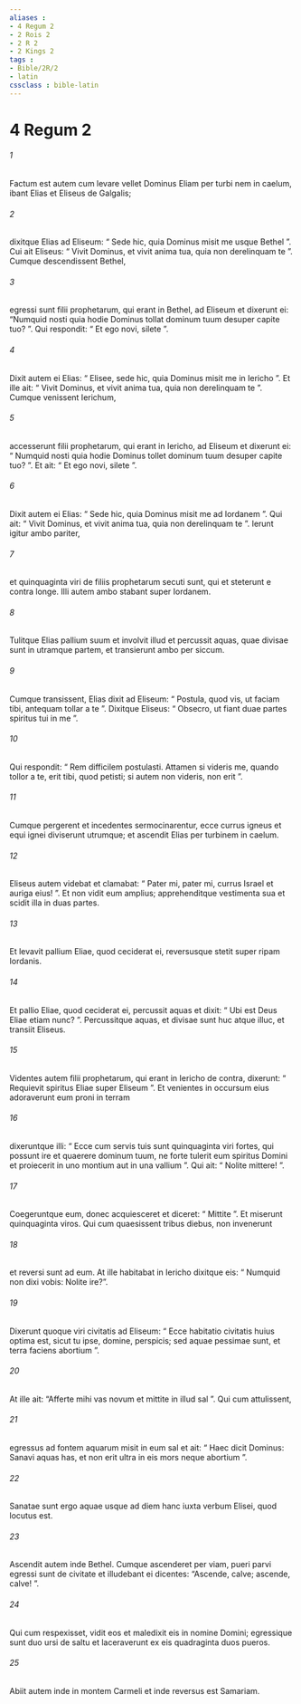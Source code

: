 ```yaml
---
aliases : 
- 4 Regum 2
- 2 Rois 2
- 2 R 2
- 2 Kings 2
tags : 
- Bible/2R/2
- latin
cssclass : bible-latin
---
```


# 4 Regum 2

###### 1
Factum est autem cum levare vellet Dominus Eliam per turbi nem in caelum, ibant Elias et Eliseus de Galgalis; 
###### 2
dixitque Elias ad Eliseum: “ Sede hic, quia Dominus misit me usque Bethel ”. Cui ait Eliseus: “ Vivit Dominus, et vivit anima tua, quia non derelinquam te ”. Cumque descendissent Bethel, 
###### 3
egressi sunt filii prophetarum, qui erant in Bethel, ad Eliseum et dixerunt ei: “Numquid nosti quia hodie Dominus tollat dominum tuum desuper capite tuo? ”. Qui respondit: “ Et ego novi, silete ”. 
###### 4
Dixit autem ei Elias: “ Elisee, sede hic, quia Dominus misit me in Iericho ”. Et ille ait: “ Vivit Dominus, et vivit anima tua, quia non derelinquam te ”. Cumque venissent Ierichum, 
###### 5
accesserunt filii prophetarum, qui erant in Iericho, ad Eliseum et dixerunt ei: “ Numquid nosti quia hodie Dominus tollet dominum tuum desuper capite tuo? ”. Et ait: “ Et ego novi, silete ”. 
###### 6
Dixit autem ei Elias: “ Sede hic, quia Dominus misit me ad Iordanem ”. Qui ait: “ Vivit Dominus, et vivit anima tua, quia non derelinquam te ”. Ierunt igitur ambo pariter, 
###### 7
et quinquaginta viri de filiis prophetarum secuti sunt, qui et steterunt e contra longe. Illi autem ambo stabant super Iordanem. 
###### 8
Tulitque Elias pallium suum et involvit illud et percussit aquas, quae divisae sunt in utramque partem, et transierunt ambo per siccum.
###### 9
Cumque transissent, Elias dixit ad Eliseum: “ Postula, quod vis, ut faciam tibi, antequam tollar a te ”. Dixitque Eliseus: “ Obsecro, ut fiant duae partes spiritus tui in me ”. 
###### 10
Qui respondit: “ Rem difficilem postulasti. Attamen si videris me, quando tollor a te, erit tibi, quod petisti; si autem non videris, non erit ”. 
###### 11
Cumque pergerent et incedentes sermocinarentur, ecce currus igneus et equi ignei diviserunt utrumque; et ascendit Elias per turbinem in caelum.
###### 12
Eliseus autem videbat et clamabat: “ Pater mi, pater mi, currus Israel et auriga eius! ”. Et non vidit eum amplius; apprehenditque vestimenta sua et scidit illa in duas partes. 
###### 13
Et levavit pallium Eliae, quod ceciderat ei, reversusque stetit super ripam Iordanis. 
###### 14
Et pallio Eliae, quod ceciderat ei, percussit aquas et dixit: “ Ubi est Deus Eliae etiam nunc? ”. Percussitque aquas, et divisae sunt huc atque illuc, et transiit Eliseus.
###### 15
Videntes autem filii prophetarum, qui erant in Iericho de contra, dixerunt: “ Requievit spiritus Eliae super Eliseum ”. Et venientes in occursum eius adoraverunt eum proni in terram 
###### 16
dixeruntque illi: “ Ecce cum servis tuis sunt quinquaginta viri fortes, qui possunt ire et quaerere dominum tuum, ne forte tulerit eum spiritus Domini et proiecerit in uno montium aut in una vallium ”. Qui ait: “ Nolite mittere! ”. 
###### 17
Coegeruntque eum, donec acquiesceret et diceret: “ Mittite ”. Et miserunt quinquaginta viros. Qui cum quaesissent tribus diebus, non invenerunt 
###### 18
et reversi sunt ad eum. At ille habitabat in Iericho dixitque eis: “ Numquid non dixi vobis: Nolite ire?”.
###### 19
Dixerunt quoque viri civitatis ad Eliseum: “ Ecce habitatio civitatis huius optima est, sicut tu ipse, domine, perspicis; sed aquae pessimae sunt, et terra faciens abortium ”. 
###### 20
At ille ait: “Afferte mihi vas novum et mittite in illud sal ”. Qui cum attulissent, 
###### 21
egressus ad fontem aquarum misit in eum sal et ait: “ Haec dicit Dominus: Sanavi aquas has, et non erit ultra in eis mors neque abortium ”. 
###### 22
Sanatae sunt ergo aquae usque ad diem hanc iuxta verbum Elisei, quod locutus est.
###### 23
Ascendit autem inde Bethel. Cumque ascenderet per viam, pueri parvi egressi sunt de civitate et illudebant ei dicentes: “Ascende, calve; ascende, calve! ”. 
###### 24
Qui cum respexisset, vidit eos et maledixit eis in nomine Domini; egressique sunt duo ursi de saltu et laceraverunt ex eis quadraginta duos pueros. 
###### 25
Abiit autem inde in montem Carmeli et inde reversus est Samariam.

